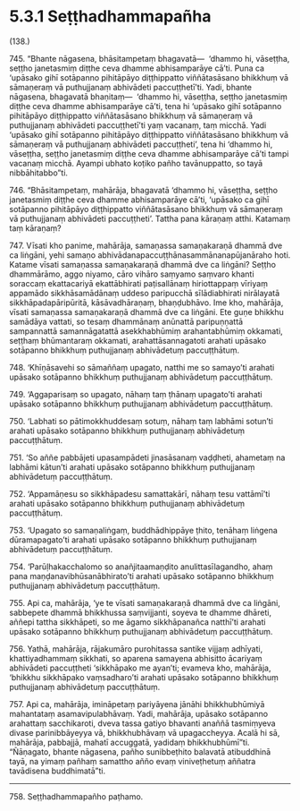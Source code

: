 # 5.3.1 Seṭṭhadhammapañha

(138.)

745\. “Bhante nāgasena, bhāsitampetaṃ bhagavatā—  ‘dhammo hi, vāseṭṭha, seṭṭho janetasmiṃ diṭṭhe ceva dhamme abhisamparāye cā’ti. Puna ca ‘upāsako gihī sotāpanno pihitāpāyo diṭṭhippatto viññātasāsano bhikkhuṃ vā sāmaṇeraṃ vā puthujjanaṃ abhivādeti paccuṭṭhetī’ti. Yadi, bhante nāgasena, bhagavatā bhaṇitaṃ—  ‘dhammo hi, vāseṭṭha, seṭṭho janetasmiṃ diṭṭhe ceva dhamme abhisamparāye cā’ti, tena hi ‘upāsako gihī sotāpanno pihitāpāyo diṭṭhippatto viññātasāsano bhikkhuṃ vā sāmaṇeraṃ vā puthujjanaṃ abhivādeti paccuṭṭhetī’ti yaṃ vacanaṃ, taṃ micchā. Yadi ‘upāsako gihī sotāpanno pihitāpāyo diṭṭhippatto viññātasāsano bhikkhuṃ vā sāmaṇeraṃ vā puthujjanaṃ abhivādeti paccuṭṭheti’, tena hi ‘dhammo hi, vāseṭṭha, seṭṭho janetasmiṃ diṭṭhe ceva dhamme abhisamparāye cā’ti tampi vacanaṃ micchā. Ayampi ubhato koṭiko pañho tavānuppatto, so tayā nibbāhitabbo”ti.

746\. “Bhāsitampetaṃ, mahārāja, bhagavatā ‘dhammo hi, vāseṭṭha, seṭṭho janetasmiṃ diṭṭhe ceva dhamme abhisamparāye cā’ti, ‘upāsako ca gihī sotāpanno pihitāpāyo diṭṭhippatto viññātasāsano bhikkhuṃ vā sāmaṇeraṃ vā puthujjanaṃ abhivādeti paccuṭṭheti’. Tattha pana kāraṇaṃ atthi. Katamaṃ taṃ kāraṇaṃ?

747\. Vīsati kho panime, mahārāja, samaṇassa samaṇakaraṇā dhammā dve ca liṅgāni, yehi samaṇo abhivādanapaccuṭṭhānasammānanapūjanāraho hoti. Katame vīsati samaṇassa samaṇakaraṇā dhammā dve ca liṅgāni? Seṭṭho dhammārāmo, aggo niyamo, cāro vihāro saṃyamo saṃvaro khanti soraccaṃ ekattacariyā ekattābhirati paṭisallānaṃ hiriottappaṃ vīriyaṃ appamādo sikkhāsamādānaṃ uddeso paripucchā sīlādiabhirati nirālayatā sikkhāpadapāripūritā, kāsāvadhāraṇaṃ, bhaṇḍubhāvo. Ime kho, mahārāja, vīsati samaṇassa samaṇakaraṇā dhammā dve ca liṅgāni. Ete guṇe bhikkhu samādāya vattati, so tesaṃ dhammānaṃ anūnattā paripuṇṇattā sampannattā samannāgatattā asekkhabhūmiṃ arahantabhūmiṃ okkamati, seṭṭhaṃ bhūmantaraṃ okkamati, arahattāsannagatoti arahati upāsako sotāpanno bhikkhuṃ puthujjanaṃ abhivādetuṃ paccuṭṭhātuṃ.

748\. ‘Khīṇāsavehi so sāmaññaṃ upagato, natthi me so samayo’ti arahati upāsako sotāpanno bhikkhuṃ puthujjanaṃ abhivādetuṃ paccuṭṭhātuṃ.

749\. ‘Aggaparisaṃ so upagato, nāhaṃ taṃ ṭhānaṃ upagato’ti arahati upāsako sotāpanno bhikkhuṃ puthujjanaṃ abhivādetuṃ paccuṭṭhātuṃ.

750\. ‘Labhati so pātimokkhuddesaṃ sotuṃ, nāhaṃ taṃ labhāmi sotun’ti arahati upāsako sotāpanno bhikkhuṃ puthujjanaṃ abhivādetuṃ paccuṭṭhātuṃ.

751\. ‘So aññe pabbājeti upasampādeti jinasāsanaṃ vaḍḍheti, ahametaṃ na labhāmi kātun’ti arahati upāsako sotāpanno bhikkhuṃ puthujjanaṃ abhivādetuṃ paccuṭṭhātuṃ.

752\. ‘Appamāṇesu so sikkhāpadesu samattakārī, nāhaṃ tesu vattāmī’ti arahati upāsako sotāpanno bhikkhuṃ puthujjanaṃ abhivādetuṃ paccuṭṭhātuṃ.

753\. ‘Upagato so samaṇaliṅgaṃ, buddhādhippāye ṭhito, tenāhaṃ liṅgena dūramapagato’ti arahati upāsako sotāpanno bhikkhuṃ puthujjanaṃ abhivādetuṃ paccuṭṭhātuṃ.

754\. ‘Parūḷhakacchalomo so anañjitaamaṇḍito anulittasīlagandho, ahaṃ pana maṇḍanavibhūsanābhirato’ti arahati upāsako sotāpanno bhikkhuṃ puthujjanaṃ abhivādetuṃ paccuṭṭhātuṃ.

755\. Api ca, mahārāja, ‘ye te vīsati samaṇakaraṇā dhammā dve ca liṅgāni, sabbepete dhammā bhikkhussa saṃvijjanti, soyeva te dhamme dhāreti, aññepi tattha sikkhāpeti, so me āgamo sikkhāpanañca natthī’ti arahati upāsako sotāpanno bhikkhuṃ puthujjanaṃ abhivādetuṃ paccuṭṭhātuṃ.

756\. Yathā, mahārāja, rājakumāro purohitassa santike vijjaṃ adhīyati, khattiyadhammaṃ sikkhati, so aparena samayena abhisitto ācariyaṃ abhivādeti paccuṭṭheti ‘sikkhāpako me ayan’ti; evameva kho, mahārāja, ‘bhikkhu sikkhāpako vaṃsadharo’ti arahati upāsako sotāpanno bhikkhuṃ puthujjanaṃ abhivādetuṃ paccuṭṭhātuṃ.

757\. Api ca, mahārāja, imināpetaṃ pariyāyena jānāhi bhikkhubhūmiyā mahantataṃ asamavipulabhāvaṃ. Yadi, mahārāja, upāsako sotāpanno arahattaṃ sacchikaroti, dveva tassa gatiyo bhavanti anaññā tasmiṃyeva divase parinibbāyeyya vā, bhikkhubhāvaṃ vā upagaccheyya. Acalā hi sā, mahārāja, pabbajjā, mahatī accuggatā, yadidaṃ bhikkhubhūmī”ti. “Ñāṇagato, bhante nāgasena, pañho sunibbeṭhito balavatā atibuddhinā tayā, na yimaṃ pañhaṃ samattho añño evaṃ viniveṭhetuṃ aññatra tavādisena buddhimatā”ti.

---

758\. Seṭṭhadhammapañho paṭhamo.
